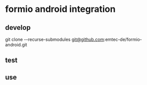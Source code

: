 # formio android integration

## develop

git clone --recurse-submodules git@github.com:emtec-de/formio-android.git

## test

## use



